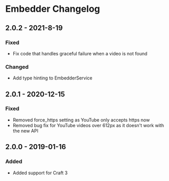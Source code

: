 # Embedder Changelog

## 2.0.2 - 2021-8-19

### Fixed

- Fix code that handles graceful failure when a video is not found

### Changed

- Add type hinting to EmbedderService

## 2.0.1 - 2020-12-15

### Fixed

- Removed force_https setting as YouTube only accepts https now
- Removed bug fix for YouTube videos over 612px as it doesn't work with the new API

## 2.0.0 - 2019-01-16

### Added

- Added support for Craft 3
